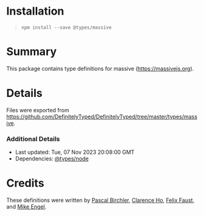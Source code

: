 # Installation
> `npm install --save @types/massive`

# Summary
This package contains type definitions for massive (https://massivejs.org).

# Details
Files were exported from https://github.com/DefinitelyTyped/DefinitelyTyped/tree/master/types/massive.

### Additional Details
 * Last updated: Tue, 07 Nov 2023 20:08:00 GMT
 * Dependencies: [@types/node](https://npmjs.com/package/@types/node)

# Credits
These definitions were written by [Pascal Birchler](https://github.com/swissspidy), [Clarence Ho](https://github.com/clarenceh), [Felix Faust](https://github.com/AmazingTurtle), and [Mike Engel](https://github.com/mike-engel).
